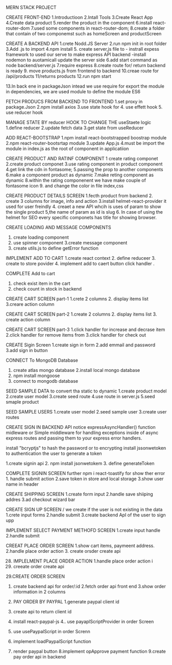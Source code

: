 MERN STACK PROJECT 


CREATE FRONT-END
1.Introductioon
2.Intall Tools
3.Create React App
4.Create data product 
5.render the product in the component
6.install react-router-dom 
7.used some components in react-router-dom;
8.create a folder that contain of two componemst such as homeScreen and productScreen 

CREATE A BACKEND API 
1.crete Nodd.JS Server
2.run npm init in root folder
3.Add .js to import 
4.npm install 
5. create server,js file to 
    - instrall expess framework to used our serve to make express API backend 
     -install nodemon to auotamicall update the server side 
6.add start command as node backend/server.js
7.require express 
8.create route for/ return backend is ready
9. move products.js from frontend to backend 
10.creae route for /api/products
11/returns products
12.run npm start

13.In back ene in packageJson intead we use require for export the module in dependencies, we are used module to define the module ES6


FETCH PRODUCS FROM BACKEND TO FRONTEND
1.set proxy in package.Json 
2.npm install axios
3.use state hook for
4. use effett hook 
5. use reducer hook



MANAGE STATE BY reducer HOOK TO CHANGE THE useStaete logic
1.define reducer
2.update fetch data
3.get state from useReducer 


ADD REACT-BOOTSTRAP
1.npm install react-bootstrapped boostrap module
2.npm react-router-bootsrtap module
3.update App.js
4.must be import the module in index.js as the root of component in applicatiion



CREATE PRODUCT AND RATINF COMPONENT
1 create rating componet
2.create product componet
3.use rating component in product component
4.get link the cdn in fontasome;
5.passing the prop to  another components
6.make a component product as dynamic
7.make reting component as dynamic 
8.within the rating componenent we have make couple of fontasome icon 
9. and change the color in file index,css 

CREATE PRODUCT DETAILS SCREEN 
1.fecth product from backend
2. create 3 columns for image, info and action 
3.install helmet-react-provider it used for user freindly 
4. creaet a new API whcih is uses of param to  show the single product 
5,the name of param as id is slug
6. In case of  using the helmet for SEO every specific componets has title for showing browser.




CREATE LOADING AND MESSAGE COMPONENTS
1. create loading component
2. use spinner component
3.create message component
4. create utils.js to define getError function 



IMPLEMENT ADD TO CART
1.create react context
2. define reduceer
3. create to store povider
4. implement add to caert button click handler 
.

COMPLETE Add to cart 
1. check exist item in the cart
2. check count in stock in backend 


CREATE CART SCREEN part-1
1.crete 2 columns
2. display items list 
3.creare action column


CREATE CART SCREEN part-2
1.create 2 columns
2. display items list
3. create action column

CREATE CART SCREEN part-3
1.click handler for increase and decrase item 
2.click handler for remove items from
3.click handler for check out 


CREATE Sigin Screen 
1.create sign in form 
2.add emmail and password
3.add sign in button 


CONNECT To MongoDB Database
1. create atlas mongo database
2.install local mongo database
3. npm install mongoose 
4. connect to mongodb database


SEED SAMPLE DATA to convert tha static to dynamic
1.create product model 
2.create user model
3.create seed route
4.use route in server.js
5.seed smaple product 


SEED SAMPLE USERS
1.create user model
2.seed sample user 
3.create user routes 



CREATE SIGN IN BACKEND API 
notice expressAsyncHandler() function midleware or Simple middleware for handling exceptions inside of async express routes and passing them to your express error handlers.

install  "bcryptjs" to hash the password or  to  encrypting
install jssonwetoken to authentication the user to generate a token

1.create signin api 
2. npm install jsonwetokem
3. define generateToken 


COMPLETE SIGNIN SCREEN
further npm i react-toastify for show ther error
    1. handle submit action 
    2.save token in store and local storage
    3.show user name in header 


 CREATE SHIPPING SCREEN 
  1.create form input
  2.handle save shiiping addres
  3.ad checkout wizard bar   

CREATE SIGN UP SCREEN / we create if the user is not existing in the data 
1.crete input forms
2.handle submit
3.create backend ApI of the user to sign upp


IMPLEMENT SELECT PAYMENT METHOFD SCREEN 
1.create input handle
2.handle submit

CREEAT PLACE ORDER SCREEN
1.show cart items, paymeent address.
2.handle place order action 
3. create orsder create api 

28. IMPLELMENT PLACE ORDER ACTION 
1.handle place order action i
1. creeate order create api 

29.CREATE ORDER SCREEN 
  1. create backend api for order/:id
  2.fetch order api front end
  3.show order information in 2 columns
  
30. PAY ORDER BY PAYPAL
1.generate paypal client id 
2. create api to return client id 
3. install react-paypal-js
4.. use payaplScriptProvider in order Screen 
5. use usePaypalScript in order Screnn 
6. implement loadPaypalScript function
7. render paypal button
8.implement opApprove payment function
9.create pay order api in backend

